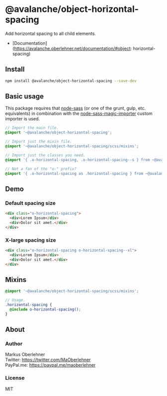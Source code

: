 # @avalanche/object-horizontal-spacing
Add horizontal spacing to all child elements.

- [Documentation](https://avalanche.oberlehner.net/documentation/#object: horizontal-spacing)

## Install
```bash
npm install @avalanche/object-horizontal-spacing --save-dev
```

## Basic usage
This package requires that [node-sass](https://github.com/sass/node-sass) (or one of the grunt, gulp, etc. equivalents) in combination with the [node-sass-magic-importer](https://github.com/maoberlehner/node-sass-magic-importer) custom importer is used.

```scss
// Import the main file.
@import '~@avalanche/object-horizontal-spacing';

// Import just the mixin file.
@import '~@avalanche/object-horizontal-spacing/scss/mixins';

// Import just the classes you need.
@import '{ .o-horizontal-spacing, .o-horizontal-spacing--s } from ~@avalanche/object-horizontal-spacing';

// Not a fan of the "o-" prefix?
@import '{ .o-horizontal-spacing as .horizontal-spacing } from ~@avalanche/object-horizontal-spacing';
```

## Demo
### Default spacing size
```html
<div class="o-horizontal-spacing">
  <div>Lorem Ipsum</div>
  <div>Dolor sit amet.</div>
</div>
```

### X-large spacing size
```html
<div class="o-horizontal-spacing o-horizontal-spacing--xl">
  <div>Lorem Ipsum</div>
  <div>Dolor sit amet.</div>
</div>
```

## Mixins
```scss
@import '~@avalanche/object-horizontal-spacing/scss/mixins';

// Usage.
.horizontal-spacing {
  @include o-horizontal-spacing();
}
```

## About
### Author
Markus Oberlehner  
Twitter: https://twitter.com/MaOberlehner  
PayPal.me: https://paypal.me/maoberlehner

### License
MIT
